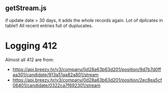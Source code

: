 ## getStream.js
if update date > 30 days, it adds the whole records again. Lot of dplicates in table!!
All recent entries full of duplucates.

# Logging 412
Almost all 412 are from:
- https://api.breezy.hr/v3/company/0d28a63b63d201/position/9d7b7d0ffaa301/candidate/913a51aa82a801/stream
- https://api.breezy.hr/v3/company/0d28a63b63d201/position/2ec8ea5cf06401/candidate/0322ca7f692301/stream